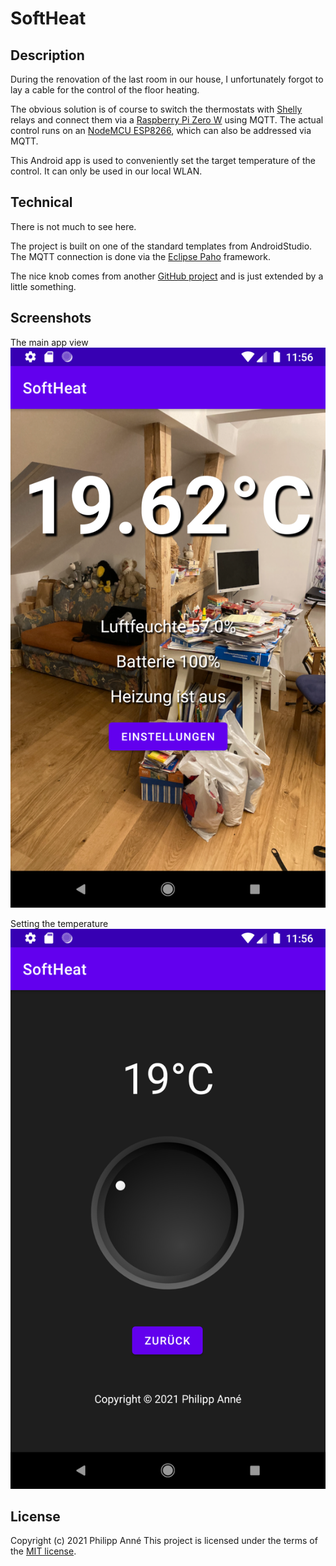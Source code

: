 # SoftHeat

## Description

During the renovation of the last room in our house, I unfortunately forgot to lay a cable for the control of the floor heating.

The obvious solution is of course to switch the thermostats with [Shelly](https://shelly.cloud) relays and connect them via a [Raspberry Pi Zero W](https://www.raspberrypi.org/products/raspberry-pi-zero-w/) using MQTT.
The actual control runs on an [NodeMCU ESP8266](https://de.wikipedia.org/wiki/NodeMCU), which can also be addressed via MQTT.

This Android app is used to conveniently set the target temperature of the control. It can only be used in our local WLAN.

## Technical

There is not much to see here.

The project is built on one of the standard templates from AndroidStudio.
The MQTT connection is done via the [Eclipse Paho](https://github.com/eclipse/paho.mqtt.android) framework.

The nice knob comes from another [GitHub project](https://github.com/o4oren/kotlin-rotary-knob) and is just extended by a little something.

## Screenshots

The main app view
![Main page](./doc/images/Screenshot_1609757785.png?raw=true "the main app view")

Setting the temperature
![Settings](./doc/images/Screenshot_1609757790.png "setting the target temperature")

## License

Copyright (c) 2021 Philipp Anné
This project is licensed under the terms of the [MIT license](./LICENSE).
